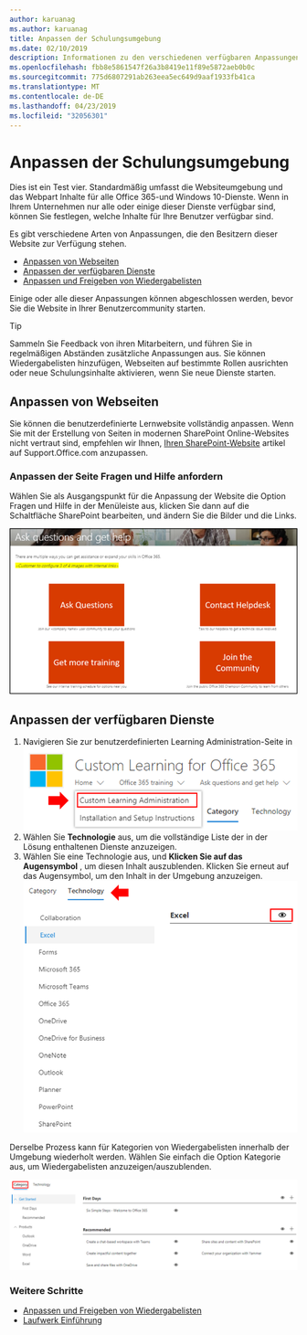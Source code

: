 ```yaml
---
author: karuanag
ms.author: karuanag
title: Anpassen der Schulungsumgebung
ms.date: 02/10/2019
description: Informationen zu den verschiedenen verfügbaren Anpassungen mit benutzerdefiniertem Learning für Office 365
ms.openlocfilehash: fbb8e5861547f26a3b8419e11f89e5872aeb0b0c
ms.sourcegitcommit: 775d6807291ab263eea5ec649d9aaf1933fb41ca
ms.translationtype: MT
ms.contentlocale: de-DE
ms.lasthandoff: 04/23/2019
ms.locfileid: "32056301"
---
```

# <a name="customize-the-training-experience"></a>Anpassen der Schulungsumgebung

Dies ist ein Test vier. Standardmäßig umfasst die Websiteumgebung und das Webpart Inhalte für alle Office 365-und Windows 10-Dienste.  Wenn in Ihrem Unternehmen nur alle oder einige dieser Dienste verfügbar sind, können Sie festlegen, welche Inhalte für Ihre Benutzer verfügbar sind.  

Es gibt verschiedene Arten von Anpassungen, die den Besitzern dieser Website zur Verfügung stehen. 

- [Anpassen von Webseiten](#customizing-web-pages)
- [Anpassen der verfügbaren Dienste](#customize-available-services)
- [Anpassen und Freigeben von Wiedergabelisten](customplaylist.md)

Einige oder alle dieser Anpassungen können abgeschlossen werden, bevor Sie die Website in Ihrer Benutzercommunity starten.  

> [!TIP]
> Sammeln Sie Feedback von ihren Mitarbeitern, und führen Sie in regelmäßigen Abständen zusätzliche Anpassungen aus.  Sie können Wiedergabelisten hinzufügen, Webseiten auf bestimmte Rollen ausrichten oder neue Schulungsinhalte aktivieren, wenn Sie neue Dienste starten. 

## <a name="customizing-web-pages"></a>Anpassen von Webseiten

Sie können die benutzerdefinierte Lernwebsite vollständig anpassen. Wenn Sie mit der Erstellung von Seiten in modernen SharePoint Online-Websites nicht vertraut sind, empfehlen wir Ihnen, [Ihren SharePoint-Website](https://support.office.com/en-us/article/customize-your-sharepoint-site-320b43e5-b047-4fda-8381-f61e8ac7f59b) artikel auf Support.Office.com anzupassen. 

### <a name="customize-the-ask-questions-and-get-help-page"></a>Anpassen der Seite Fragen **und Hilfe** anfordern

Wählen Sie als Ausgangspunkt für die Anpassung der Website die Option Fragen und Hilfe in der Menüleiste aus, klicken Sie dann auf die Schaltfläche SharePoint bearbeiten, und ändern Sie die Bilder und die Links. 

![custom_ask. png](media/custom_ask.png)

## <a name="customize-available-services"></a>Anpassen der verfügbaren Dienste

1.  Navigieren Sie zur benutzerdefinierten Learning Administration-Seite in ![der Website custom_admin. png](media/custom_admin.png)
1. Wählen Sie **Technologie** aus, um die vollständige Liste der in der Lösung enthaltenen Dienste anzuzeigen.
1. Wählen Sie eine Technologie aus, und **Klicken Sie auf das Augensymbol** , um diesen Inhalt auszublenden.  Klicken Sie erneut auf das Augensymbol, um den Inhalt in der Umgebung anzuzeigen. 
![benutzerdefinierte](media/custom_techlist.png)

Derselbe Prozess kann für Kategorien von Wiedergabelisten innerhalb der Umgebung wiederholt werden.  Wählen Sie einfach die Option Kategorie aus, um Wiedergabelisten anzuzeigen/auszublenden. 

![custom_cat. png](media/custom_cat.png)

### <a name="next-steps"></a>Weitere Schritte

- [Anpassen und Freigeben von Wiedergabelisten](customplaylist.md)
- [Laufwerk Einführung](driveadoption.md) 